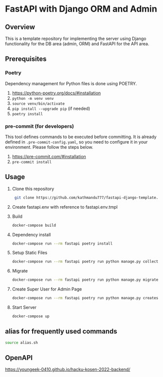 # FastAPI with Django ORM and Admin

## Overview

This is a template repository for implementing the server using Django functionality for the DB area (admin, ORM) and FastAPI for the API area.

## Prerequisites

### Poetry

Dependency management for Python files is done using POETRY.

1. <https://python-poetry.org/docs/#installation>
1. `python -m venv venv`
1. `source venv/bin/activate`
2. `pip install --upgrade pip` (if needed)
3. `poetry install`

### pre-commit (for developers)

This tool defines commands to be executed before committing. It is already defined in `.pre-commit-config.yaml`, so you need to configure it in your environment. Please follow the steps below.

1. <https://pre-commit.com/#installation>
1. `pre-commit install`

## Usage

1. Clone this repository

   ```sh
    git clone https://github.com/kathmandu777/fastapi-django-template.git
    ```

1. Create fastapi.env with reference to fastapi.env.tmpl

1. Build

    ```sh
    docker-compose build
    ```

1. Dependency install

    ```sh
    docker-compose run --rm fastapi poetry install
    ```

1. Setup Static Files

    ```sh
    docker-compose run --rm fastapi poetry run python manage.py collectstatic --noinput
    ```

1. Migrate

    ```sh
    docker-compose run --rm fastapi poetry run python manage.py migrate
    ```

1. Create Super User for Admin Page

    ```sh
    docker-compose run --rm fastapi poetry run python manage.py createsuperuser
    ```

1. Start Server

    ```sh
    docker-compose up
    ```

## alias for frequently used commands

```sh
source alias.sh
```

## OpenAPI

<https://youngeek-0410.github.io/hacku-kosen-2022-backend/>
